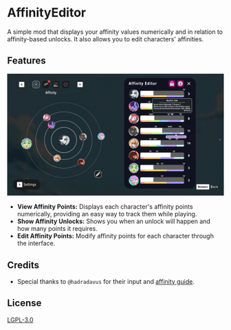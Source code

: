 # AffinityEditor

A simple mod that displays your affinity values numerically and in relation to affinity-based unlocks. It also allows you to edit characters' affinities.
## Features
![image](https://github.com/Comahar/AffinityEditor/blob/main/.github/AffinityEditor.jpg)
- **View Affinity Points:** Displays each character's affinity points numerically, providing an easy way to track them while playing.
- **Show Affinity Unlocks:** Shows you when an unlock will happen and how many points it requires.
- **Edit Affinity Points:** Modify affinity points for each character through the interface.

## Credits
- Special thanks to `@hadradavus` for their input and [affinity guide](https://steamcommunity.com/sharedfiles/filedetails/?id=3038565144).


## License
[LGPL-3.0](https://github.com/Comahar/AffinityEditor/blob/main/LICENSE)